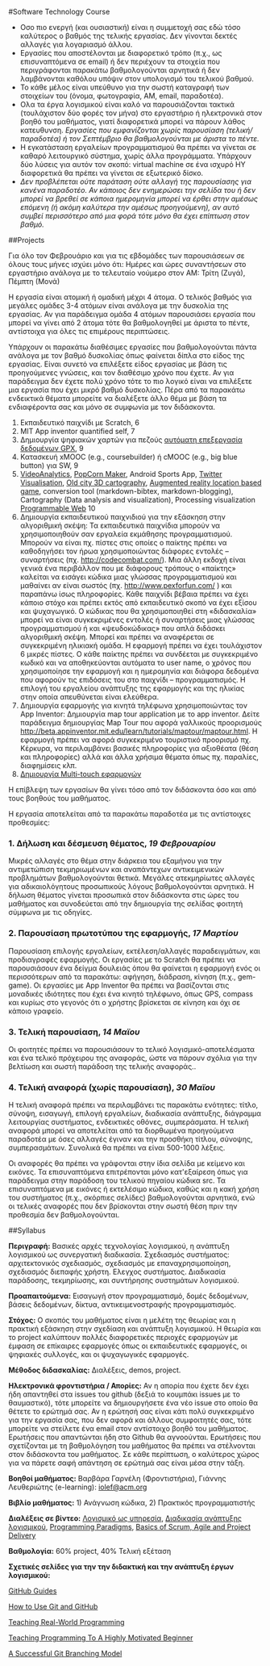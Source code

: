 #Software Technology Course

- Οσο πιο ενεργή (και ουσιαστική) είναι η συμμετοχή σας εδώ τόσο καλύτερος ο βαθμός της τελικής εργασίας. Δεν γίνονται δεκτές αλλαγές για λογαριασμό άλλου. 
- Εργασίες που αποστέλονται με διαφορετικό τρόπο (π.χ., ως επισυναπτόμενα σε email) ή δεν περιέχουν τα στοιχεία που περιγράφονται παρακάτω βαθμολογούνται αρνητικά ή δεν λαμβάνονται καθόλου υπόψιν στον υπολογισμό του τελικού βαθμού.
- Το κάθε μέλος είναι υπεύθυνο για την σωστή καταγραφή των στοιχείων του (όνομα, φωτογραφία, AM, email, παραδοτέα).
- Ολα τα έργα λογισμικού είναι καλό να παρουσιάζονται τακτικά (τουλάχιστον δύο φορές τον μήνα) στο εργαστήριο ή ηλεκτρονικά στον βοηθό του μαθήματος, γιατί διαφορετικά μπορεί να πάρουν λάθος κατευθυνση. *Εργασίες που εμφανίζονται χωρίς παρουσίαση (τελική/παραδοτέα) ή τον Σεπτέμβριο θα βαθμολογούνται με άριστα το πέντε.*
- Η εγκατάσταση εργαλείων προγραμματισμού θα πρέπει να γίνεται σε καθαρό λειτουργικό σύστημα, χωρίς άλλα προγράμματα. Υπάρχουν δύο λύσεις για αυτόν τον σκοπό: virtual machine σε ένα ισχυρό ΗΥ διαφορετικά θα πρέπει να γίνεται σε εξωτερικό δίσκο.
- *Δεν προβλέπεται ούτε παράταση ούτε αλλαγή της παρουσίασης για κανένα παραδοτέο. Αν κάποιος δεν ενημερώσει την σελίδα του ή δεν μπορεί να βρεθεί σε κάποια ημερομηνία μπορεί να έρθει στην αμέσως επόμενη (ή ακόμη καλύτερα την αμέσως προηγούμενη), αν αυτό συμβεί περισσότερο από μια φορά τότε μόνο θα έχει επίπτωση στον βαθμό.*

##Projects

Για όλο τον Φεβρουάριο και για τις εβδομάδες των παρουσιάσεων σε όλους τους μήνες ισχύει μόνο ότι: Ημέρες και ώρες συναντήσεων στο εργαστήριο ανάλογα με το τελευταίο νούμερο στον ΑΜ: Τρίτη (Ζυγά), Πέμπτη (Μονά)

Η εργασία είναι ατομική ή ομαδική μέχρι 4 άτομα. Ο τελικός βαθμός για μεγάλες ομάδες 3-4 ατόμων είναι ανάλογα με την δυσκολία της εργασίας. Αν για παράδειγμα ομάδα 4 ατόμων παρουσιάσει εργασία που μπορεί να γίνει από 2 άτομα τότε θα βαθμολογηθεί με άριστα το πέντε, αντίστοιχα για όλες τις επιμέρους περιπτώσεις.

Υπάρχουν οι παρακάτω διαθέσιμες εργασίες που βαθμολογούνται πάντα ανάλογα με τον βαθμό δυσκολίας όπως φαίνεται δίπλα στο είδος της εργασίας. Είναι συνετό να επιλέξετε είδος εργασίας με βάση τις προηγούμενες γνώσεις, και τον διαθέσιμο χρόνο που έχετε. Αν για παράδειγμα δεν έχετε πολύ χρόνο τότε το πιο λογικό είναι να επιλέξετε μια εργασία που έχει μικρό βαθμό δυσκολίας. Πέρα από τα παρακάτω ενδεικτικά θέματα μπορείτε να διαλέξετε άλλο θέμα με βάση τα ενδιαφέροντα σας και μόνο σε συμφωνία με τον διδάσκοντα. 

1. Εκπαιδευτικό παιχνίδι με Scratch, 6
2. MIT App inventor quantified self, 7
3. Δημιουργία ψηφιακών χαρτών για πεζούς [αυτόματη επεξεργασία δεδομένων GPX](http://gis.stackexchange.com/questions/23464/is-there-a-good-gps-track-analysis-library), 9
4. Κατασκευή xMOOC (e.g., coursebuilder) ή cMOOC (e.g., big blue button) για SW, 9
5. [VideoAnalytics](http://www.socialskip.org/home), [PopCorn Maker](https://popcorn.webmaker.org/), Android Sports App, [Twitter Visualisation](http://www.Flutrack.org), [Old city 3D cartography](http://buildinginspector.nypl.org/), [Augmented reality location based game](https://www.tripventure.ne), conversion tool (markdown-bibtex, markdown-blogging), Cartography (Data analysis and visualization), Processing visualization  [Programmable Web](http://www.programmableweb.com) 10
6. Δημιουργία εκπαιδευτικού παιχνιδιού για την εξάσκηση στην αλγοριθμική σκέψη:
Τα εκπαιδευτικά παιχνίδια μπορούν να χρησιμοποιηθούν σαν εργαλεία εκμάθησης  προγραμματισμού. Μπορούν να είναι πχ. πίστες στις οποίες ο παίκτης πρέπει να καθοδηγήσει τον ήρωα χρησιμοποιώντας διάφορες εντολές – συναρτήσεις (πχ. http://codecombat.com/). Μια άλλη εκδοχή είναι γενικά ένα περιβάλλον που με διάφορους τρόπους ο «παίκτης» καλείται να εισάγει κώδικα μιας γλώσσας προγραμματισμού και μαθαίνει αν είναι σωστός (πχ. http://www.pexforfun.com/ ) και παραπάνω ίσως πληροφορίες. Κάθε παιχνίδι βέβαια  πρέπει να έχει κάποιο στόχο και πρέπει εκτός από εκπαιδευτικό σκοπό να έχει εξίσου και ψυχαγωγικό. Ο κώδικας που θα χρησιμοποιηθεί στη «διδασκαλία» μπορεί να είναι συγκεκριμένες εντολές ή συναρτήσεις μιας γλώσσας προγραμματισμού  ή και «ψευδοκώδικας» που απλά διδάσκει αλγοριθμική σκέψη. Μπορεί και πρέπει να αναφέρεται σε συγκεκριμένη ηλικιακή ομάδα. Η εφαρμογή πρέπει να έχει τουλάχιστον 6 μικρές πίστες. Ο κάθε παίκτης πρέπει να συνδέεται με συγκεκριμένο κωδικό και να αποθηκεύονται αυτόματα το user name, ο χρόνος που χρησιμοποίησε την εφαρμογή και η ημερομηνία και διάφορα δεδομένα που αφορούν τις επιδόσεις του στο παιχνίδι – προγραμματισμός. Η επιλογή του εργαλείου ανάπτυξης της εφαρμογής και της ηλικίας στην οποία απευθύνεται είναι ελεύθερα. 
7. Δημιουργία εφαρμογής για κινητά τηλέφωνα χρησιμοποιώντας τον App Inventor: Δημιουργία map tour application με το app inventor. Δείτε παράδειγμα δημιουργίας Map Tour που αφορά γαλλικούς προορισμούς  http://beta.appinventor.mit.edu/learn/tutorials/maptour/maptour.html. Η εφαρμογή πρέπει να αφορά συγκεκριμένο τουριστικό προορισμό πχ. Κέρκυρα, να περιλαμβάνει βασικές πληροφορίες για αξιοθέατα (θέση και πληροφορίες) αλλά και άλλα χρήσιμα θέματα όπως πχ. παραλίες, διαφημίσεις κλπ.
8. [Δημιουργία Multi-touch εφαρμογών](https://www.dropbox.com/s/5j9m14b7398j270/Software%20Technology_%CE%B5%CF%81%CE%B3%CE%B1%CF%83%CE%AF%CE%B5%CF%822.pdf?dl=0)

Η επίβλεψη των εργασίων θα γίνει τόσο από τον διδάσκοντα όσο και από τους βοηθούς του μαθήματος. 

Η εργασία αποτελείται από τα παρακάτω παραδοτέα με τις αντίστοιχες προθεσμίες:

### 1. Δήλωση και δέσμευση θέματος, *19 Φεβρουαρίου*

Μικρές αλλαγές στο θέμα στην διάρκεια του εξαμήνου για την αντιμετώπιση τεκμηριωμένων και αναπάντεχων αντικειμενικών προβλημάτων βαθμολογούνται θετικά. Μεγάλες ατεκμηρίωτες αλλαγές για αδικαιολόγητους προσωπικούς λόγους βαθμολογούνται αρνητικά. Η δήλωση θέματος γίνεται προσωπικά στον διδάσκοντα στις ώρες του μαθήματος και συνοδεύεται από την δημιουργία της σελίδας φοιτητή σύμφωνα με τις οδηγίες.

### 2. Παρουσίαση πρωτοτύπου της εφαρμογής,  *17 Μαρτίου*

Παρουσίαση επιλογής εργαλείων, εκτέλεση/αλλαγές παραδειγμάτων, και προδιαγραφές εφαρμογής. Οι εργασίες με το Scratch θα πρέπει να παρουσιάσουν ένα δείγμα δουλειάς όπου θα φαίνεται η εφαρμογή ενός οι περισσότερων από τα παρακάτω: αφήγηση, διάδραση, κίνηση (π.χ., gem-game). Οι εργασίες με App Inventor θα πρέπει να βασίζονται στις μοναδικές ιδιότητες που έχει ένα κινητό τηλέφωνο, όπως GPS, compass και κυρίως στο γεγονός ότι ο χρήστης βρίσκεται σε κίνηση και όχι σε κάποιο γραφείο.

### 3. Τελική παρουσίαση, *14 Μαϊου*

Οι φοιτητές πρέπει να παρουσιάσουν το τελικό λογισμικό-αποτελέσματα και ένα τελικό πρόχειρου της αναφοράς, ώστε να πάρουν σχόλια για την βελτίωση και σωστή παράδοση της τελικής αναφοράς..

### 4. Τελική αναφορά (χωρίς παρουσίαση), *30 Μαϊου*

Η τελική αναφορά πρέπει να περιλαμβάνει τις παρακάτω ενότητες: τίτλο, σύνοψη, εισαγωγή, επιλογή εργαλείων, διαδικασία ανάπτυξης, διάγραμμα λειτουργίας συστήματος, ενδεικτικές οθόνες, συμπεράσματα. Η τελική αναφορά μπορεί να αποτελείται από τα διορθωμένα προηγούμενα παραδοτέα με όσες αλλαγές έγιναν και την προσθήκη τίτλου, σύνοψης, συμπερασμάτων. Συνολικά θα πρέπει να είναι 500-1000 λέξεις. 

Οι αναφορές θα πρέπει να γράφονται στην ίδια σελίδα με κείμενο και εικόνες. Τα επισυναπτόμενα επιτρέπονται μόνο κατ'εξαίρεση όπως για παράδειγμα στην παράδοση του τελικού πηγαίου κώδικα src. Τα επισυναπτόμενα με εικόνες ή εκτελέσιμο κώδικα, καθώς και η κακή χρήση του συστήματος (π.χ., σκόρπιες σελίδες)  βαθμολογούνται αρνητικά, ενώ οι τελικές αναφορές που δεν βρίσκονται στην σωστή θέση πριν την προθεσμία δεν βαθμολογούνται.

##Syllabus

**Περιγραφή:** Βασικές αρχές τεχνολογίας λογισμικού, η ανάπτυξη λογισμικού ως συνεργατική διαδικασία. Σχεδιασμός συστήματος: αρχιτεκτονικός σχεδιασμός, σχεδιασμός με επαναχρησιμοποίηση, σχεδιασμός διεπαφής χρήστη. Eλεγχος συστήματος. Διαδικασία παράδοσης, τεκμηρίωσης, και συντήρησης συστημάτων λογισμικού.

**Προαπαιτούμενα:** Εισαγωγή στον προγραμματισμό, δομές δεδομένων, βάσεις δεδομένων, δίκτυα, αντικειμενοστραφής προγραμματισμός.

**Στόχος:** Ο σκοπός του μαθήματος είναι η μελέτη της θεωρίας και η πρακτική εξάσκηση στην σχεδίαση και ανάπτυξη λογισμικού. Η θεωρία και το project καλύπτουν πολλές διαφορετικές περιοχές εφαρμογών με έμφαση σε επίκαιρες εφαρμογές όπως οι εκπαιδευτικές εφαρμογές, οι ψηφιακές συλλογές, και οι ψυχαγωγικές εφαρμογές.

**Μέθοδος διδασκαλίας:** Διαλέξεις, demos, project.

**Ηλεκτρονικά φροντιστήρια / Απορίες:** Αν η απορία που έχετε δεν έχει ήδη απαντηθεί στα issues του github (δεξιά το κουμπάκι issues με το θαυμαστικό), τότε μπορείτε να δημιουργήσετε ένα νέο issue στο οποίο θα θέτετε το ερώτημά σας. Αν η ερώτησή σας είναι κάτι πολύ συγκεκριμένο για την εργασία σας, που δεν αφορά και άλλους συμφοιτητές σας, τότε μπορείτε να στείλετε ένα email στον αντίστοιχο βοηθό του μαθήματος. Ερωτήσεις που απαντώνται ήδη στο Github θα αγνοούνται. Ερωτήσεις που σχετίζονται με τη βαθμολόγηση του μαθήματος θα πρέπει να στέλνονται στον διδάσκοντα του μαθήματος. Σε κάθε περίπτωση, ο καλύτερος χώρος για να πάρετε σαφή απάντηση σε ερώτημά σας είναι μέσα στην τάξη.

**Βοηθοί μαθήματος:** Βαρβάρα Γαρνέλη (Φροντιστήρια), Γιάννης Λευθεριώτης (e-learning): iolef@acm.org

**Βιβλίο μαθήματος:** 1) Ανάγνωση κώδικα, 2) Πρακτικός προγραμματιστής

**Διαλέξεις σε βίντεο:** [Λογισμικό ως υπηρεσία](https://www.edx.org/course/engineering-software-service-uc-berkeleyx-cs169-1x#.VMN5yUesUuU), [Διαδικασία ανάπτυξης λογισμικού](https://www.udacity.com/course/ud805), [Programming Paradigms](https://www.udemy.com/cs-107-programming-paradigms/), [Basics of Scrum, Agile and Project Delivery](https://www.udemy.com/scrum-methodology/)

**Βαθμολογία:** 60% project, 40% Τελική εξέταση

**Σχετικές σελίδες για την την διδακτική και την ανάπτυξη έργων λογισμικού:**

[GitHub Guides](https://guides.github.com)

[How to Use Git and GitHub](https://www.udacity.com/course/ud775)

[Teaching Real-World Programming](http://cacm.acm.org/magazines/2013/8/166303-teaching-programming-the-way-it-works-outside-the-classroom/abstract)

[Teaching Programming To A Highly Motivated Beginner](http://cacm.acm.org/blogs/blog-cacm/156836-teaching-programming-to-a-highly-motivated-beginner/fulltext)

[A Successful Git Branching Model](http://nvie.com/posts/a-successful-git-branching-model/)
